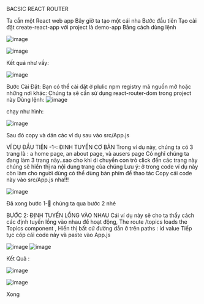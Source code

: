 BACSIC REACT ROUTER

Ta cần một React web app
Bây giờ ta tạo một cái nha
Bước đầu tiên
Tạo cài đặt create-react-app với project là demo-app
Bằng cách dùng lệnh

![image](https://user-images.githubusercontent.com/54676091/105972688-78b34780-60be-11eb-938e-d722dab237b0.png)




![image](https://user-images.githubusercontent.com/54676091/105972104-db581380-60bd-11eb-8b49-e246c38b99c0.png)



Kết quả như vầy:
 
 
![image](https://user-images.githubusercontent.com/54676091/105972203-f62a8800-60bd-11eb-847c-25807ca101a4.png)
 
 
Bước Cài Đặt:
Bạn có thể cài đặt ở plulic npm registry mã nguồn mở hoặc những nơi khác:
Chúng ta sẽ cần sử dụng react-router-dom trong project này
Dùng lệnh:
![image](https://user-images.githubusercontent.com/54676091/105972870-a9937c80-60be-11eb-8f9b-0d7eea4fc007.png)

chạy như hình:
 
 
 ![image](https://user-images.githubusercontent.com/54676091/105972260-03477700-60be-11eb-91d0-68add0b70984.png)
 

Sau đó copy và dán các ví dụ sau vào src/App.js

VÍ DỤ ĐẦU TIÊN -1-: ĐINH TUYẾN CƠ BẢN
Trong ví dụ này, chúng ta có 3 trang là : a home page, an about page, và ausers page
Có nghĩ chúng ta đang làm 3 trang này..sao cho khi di chuyển con trỏ click đến các trang này chúng sẽ hiển thị ra nội dung trang của chúng
Lưu ý: ở trong code ví dụ này còn làm cho người dùng có thể dùng bàn phím để thao tác
Copy cái code này vào src/App.js nha!!!



![image](https://user-images.githubusercontent.com/54676091/105993381-ecfae480-60d8-11eb-9a3b-fb08739847d6.png)


Đã xong bước 1- chúng ta qua bước 2 nhé




BƯỚC 2:  ĐỊNH TUYẾN LỒNG VÀO NHAU
Cái ví dụ này sẽ cho ta thấy cách các định tuyến lồng vào nhau để hoạt động, The route /topics loads the Topics component ,
Hiển thị bất cứ đường dẫn <ROUTER>  ở trên paths : id value
Tiếp tục cóp cái code này và paste vào App.js

![image](https://user-images.githubusercontent.com/54676091/105993597-30555300-60d9-11eb-9fbf-4c14d2200c76.png)
![image](https://user-images.githubusercontent.com/54676091/105993677-43682300-60d9-11eb-9e05-91ac35208f60.png)






Kết Quả :

  

![image](https://user-images.githubusercontent.com/54676091/105972324-18240a80-60be-11eb-8b96-1190359052c7.png)

![image](https://user-images.githubusercontent.com/54676091/105972380-240fcc80-60be-11eb-932d-0465128013e5.png)



Xong









